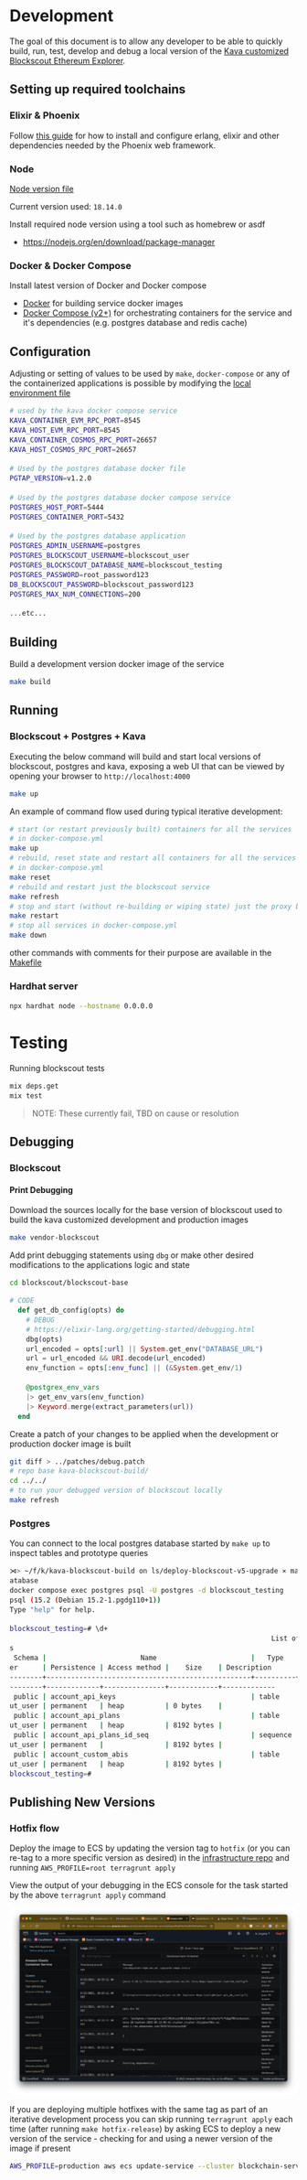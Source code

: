 # Development

The goal of this document is to allow any developer to be able to quickly build, run, test, develop and debug a local version of the [Kava customized Blockscout Ethereum Explorer](https://explorer.kava.io).

## Setting up required toolchains

### Elixir & Phoenix

Follow [this guide](https://hexdocs.pm/phoenix/installation.html) for how to install and configure erlang, elixir and other dependencies needed by the Phoenix web framework.

### Node

[Node version file](./.node-version)

Current version used: `18.14.0`

Install required node version using a tool such as homebrew or asdf
- https://nodejs.org/en/download/package-manager

### Docker & Docker Compose

Install latest version of Docker and Docker compose
- [Docker](https://docs.docker.com/engine/install/) for building service docker images
- [Docker Compose (v2+)](https://docs.docker.com/compose/install/) for orchestrating containers for the service and it's dependencies (e.g. postgres database and redis cache)

## Configuration

Adjusting or setting of values to be used by `make`, `docker-compose` or any of the containerized applications is possible by modifying the [local environment file](./.env)

```bash
# used by the kava docker compose service
KAVA_CONTAINER_EVM_RPC_PORT=8545
KAVA_HOST_EVM_RPC_PORT=8545
KAVA_CONTAINER_COSMOS_RPC_PORT=26657
KAVA_HOST_COSMOS_RPC_PORT=26657

# Used by the postgres database docker file
PGTAP_VERSION=v1.2.0

# Used by the postgres database docker compose service
POSTGRES_HOST_PORT=5444
POSTGRES_CONTAINER_PORT=5432

# Used by the postgres database application
POSTGRES_ADMIN_USERNAME=postgres
POSTGRES_BLOCKSCOUT_USERNAME=blockscout_user
POSTGRES_BLOCKSCOUT_DATABASE_NAME=blockscout_testing
POSTGRES_PASSWORD=root_password123
DB_BLOCKSCOUT_PASSWORD=blockscout_password123
POSTGRES_MAX_NUM_CONNECTIONS=200

...etc...
```

## Building

Build a development version docker image of the service
```bash
make build
```

## Running

### Blockscout + Postgres + Kava

Executing the below command will build and start local versions of blockscout, postgres and kava, exposing a web UI that can be viewed by opening your browser to `http://localhost:4000`

```bash
make up
```

An example of command flow used during typical iterative development:

```bash
# start (or restart previously built) containers for all the services
# in docker-compose.yml
make up
# rebuild, reset state and restart all containers for all the services
# in docker-compose.yml
make reset
# rebuild and restart just the blockscout service
make refresh
# stop and start (without re-building or wiping state) just the proxy blockscout
make restart
# stop all services in docker-compose.yml
make down
```

other commands with comments for their purpose are available in the [Makefile](./Makefile)

### Hardhat server

```bash
npx hardhat node --hostname 0.0.0.0
```

# Testing

Running blockscout tests

```bash
mix deps.get
mix test
```

> NOTE: These currently fail, TBD on cause or resolution


## Debugging

### Blockscout

#### Print Debugging

Download the sources locally for the base version of blockscout used to build the kava customized development and production images

```bash
make vendor-blockscout
```

Add print debugging statements using `dbg` or make other desired modifications to the applications logic and state

```bash
cd blockscout/blockscout-base
```

```elixir
# CODE
  def get_db_config(opts) do
    # DEBUG
    # https://elixir-lang.org/getting-started/debugging.html
    dbg(opts)
    url_encoded = opts[:url] || System.get_env("DATABASE_URL")
    url = url_encoded && URI.decode(url_encoded)
    env_function = opts[:env_func] || (&System.get_env/1)

    @postgrex_env_vars
    |> get_env_vars(env_function)
    |> Keyword.merge(extract_parameters(url))
  end
```

Create a patch of your changes to be applied when the development or production docker image is built

```bash
git diff > ../patches/debug.patch
# repo base kava-blockscout-build/
cd ../../
# to run your debugged version of blockscout locally
make refresh
```


### Postgres

You can connect to the local postgres database started by `make up` to inspect tables and prototype queries

```bash
⋊> ~/f/k/kava-blockscout-build on ls/deploy-blockscout-v5-upgrade ⨯ make debug-d
atabase
docker compose exec postgres psql -U postgres -d blockscout_testing
psql (15.2 (Debian 15.2-1.pgdg110+1))
Type "help" for help.

blockscout_testing=# \d+
                                                                List of relation
s
 Schema |                       Name                       |   Type   |      Own
er      | Persistence | Access method |    Size    | Description
--------+--------------------------------------------------+----------+---------
--------+-------------+---------------+------------+-------------
 public | account_api_keys                                 | table    | blocksco
ut_user | permanent   | heap          | 0 bytes    |
 public | account_api_plans                                | table    | blocksco
ut_user | permanent   | heap          | 8192 bytes |
 public | account_api_plans_id_seq                         | sequence | blocksco
ut_user | permanent   |               | 8192 bytes |
 public | account_custom_abis                              | table    | blocksco
ut_user | permanent   | heap          | 8192 bytes |
blockscout_testing=#
```

## Publishing New Versions

### Hotfix flow

Deploy the image to ECS by updating the version tag to `hotfix` (or you can re-tag to a more specific version as desired) in the [infrastructure repo](https://github.com/Kava-Labs/infrastructure/blob/master/terraform/product/production/us-east-1/blockscout-testnet/service/terragrunt.hcl#L48) and running `AWS_PROFILE=root terragrunt apply`

View the output of your debugging in the ECS console for the task started by the above `terragrunt apply` command

![Blockscout print debug AWS ECS console output](./devdocs/images/blockscout_print_debug_example_output.png)

If you are deploying multiple hotfixes with the same tag as part of an iterative development process you can skip running `terragrunt apply` each time (after running `make hotfix-release`) by asking ECS to deploy a new version of the service - checking for and using a newer version of the image if present

```bash
AWS_PROFILE=production aws ecs update-service --cluster blockchain-service --service blockscout-kava-10-testnet --force-new-deployment
```
